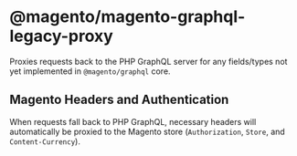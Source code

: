# @magento/magento-graphql-legacy-proxy

Proxies requests back to the PHP GraphQL server for any fields/types not yet implemented in `@magento/graphql` core.

## Magento Headers and Authentication

When requests fall back to PHP GraphQL, necessary headers will automatically be proxied to the Magento store (`Authorization`, `Store`, and `Content-Currency`).
